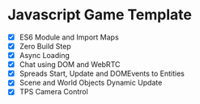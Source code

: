 # Javascript Game Template

- [x] ES6 Module and Import Maps
- [x] Zero Build Step
- [x] Async Loading 
- [x] Chat using DOM and WebRTC
- [x] Spreads Start, Update and DOMEvents to Entities
- [x] Scene and World Objects Dynamic Update
- [x] TPS Camera Control